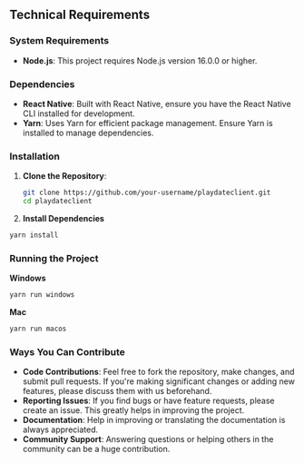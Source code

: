 ## Technical Requirements

### System Requirements
- **Node.js**: This project requires Node.js version 16.0.0 or higher.

### Dependencies
- **React Native**: Built with React Native, ensure you have the React Native CLI installed for development.
- **Yarn**: Uses Yarn for efficient package management. Ensure Yarn is installed to manage dependencies.

### Installation

1. **Clone the Repository**: 
   ```bash
   git clone https://github.com/your-username/playdateclient.git
   cd playdateclient

2. **Install Dependencies**
  ```bash
  yarn install
  ```

### Running the Project

**Windows**
  ```bash
  yarn run windows
  ```
**Mac**
  ```bash
  yarn run macos
  ```

### Ways You Can Contribute

- **Code Contributions**: Feel free to fork the repository, make changes, and submit pull requests. If you're making significant changes or adding new features, please discuss them with us beforehand.
- **Reporting Issues**: If you find bugs or have feature requests, please create an issue. This greatly helps in improving the project.
- **Documentation**: Help in improving or translating the documentation is always appreciated.
- **Community Support**: Answering questions or helping others in the community can be a huge contribution.
